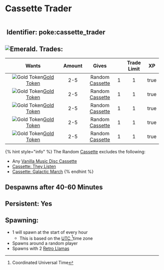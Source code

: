 # Cassette Trader

<figure><img src="https://github.com/user-attachments/assets/378c83d0-c315-4064-9951-f3017f39ba4c" alt=""><figcaption></figcaption></figure>

## <img src="https://minecraft.wiki/images/Name_Tag_JE2_BE2.png?cbdc1" alt="" data-size="line"> Identifier: **poke:cassette\_trader**

## <img src="https://minecraft.wiki/images/Emerald_JE3_BE3.png?4c5f3" alt="Emerald." data-size="line"> Trades:

<table><thead><tr><th width="167" align="center">Wants</th><th align="center">Amount</th><th align="center">Gives</th><th align="center"></th><th align="center">Trade Limit</th><th data-type="checkbox">XP</th></tr></thead><tbody><tr><td align="center"><img src="https://github.com/ItsMePok/PFE/assets/136857747/76b75bd2-9056-44b3-b46a-50dd77c6abf5" alt="Gold Token" data-size="line"><a href="../../items/currency/tokens/gold-token.md">Gold Token</a></td><td align="center">2-5</td><td align="center">Random <a href="../../items/cassettes/">Cassette</a></td><td align="center">1</td><td align="center">1</td><td>true</td></tr><tr><td align="center"><img src="https://github.com/ItsMePok/PFE/assets/136857747/76b75bd2-9056-44b3-b46a-50dd77c6abf5" alt="Gold Token" data-size="line"><a href="../../items/currency/tokens/gold-token.md">Gold Token</a></td><td align="center">2-5</td><td align="center">Random <a href="../../items/cassettes/">Cassette</a></td><td align="center">1</td><td align="center">1</td><td>true</td></tr><tr><td align="center"><img src="https://github.com/ItsMePok/PFE/assets/136857747/76b75bd2-9056-44b3-b46a-50dd77c6abf5" alt="Gold Token" data-size="line"><a href="../../items/currency/tokens/gold-token.md">Gold Token</a></td><td align="center">2-5</td><td align="center">Random <a href="../../items/cassettes/">Cassette</a></td><td align="center">1</td><td align="center">1</td><td>true</td></tr><tr><td align="center"><img src="https://github.com/ItsMePok/PFE/assets/136857747/76b75bd2-9056-44b3-b46a-50dd77c6abf5" alt="Gold Token" data-size="line"><a href="../../items/currency/tokens/gold-token.md">Gold Token</a></td><td align="center">2-5</td><td align="center">Random <a href="../../items/cassettes/">Cassette</a></td><td align="center">1</td><td align="center">1</td><td>true</td></tr><tr><td align="center"><img src="https://github.com/ItsMePok/PFE/assets/136857747/76b75bd2-9056-44b3-b46a-50dd77c6abf5" alt="Gold Token" data-size="line"><a href="../../items/currency/tokens/gold-token.md">Gold Token</a></td><td align="center">2-5</td><td align="center">Random <a href="../../items/cassettes/">Cassette</a></td><td align="center">1</td><td align="center">1</td><td>true</td></tr></tbody></table>

{% hint style="info" %}
The Random [Cassette](../../items/cassettes/) excludes the following:

* Any [Vanilla Music Disc Cassette](../../items/cassettes/music-disc-cassettes/)
* [Cassette: They Listen](../../items/cassettes/pfe-music-cassettes/they-listen.md)
* [Cassette: Galactic March](../../items/cassettes/pfe-music-cassettes/galactic-march.md)
{% endhint %}

## Despawns after 40-60 Minutes

## Persistent: Yes

## Spawning:

* 1 will spawn at the start of every hour
  * This is based on the [UTC ](#user-content-fn-1)[^1]time zone
* Spawns around a random player
* Spawns with 2 [Retro Llamas](../neutral-mobs/retro-llama.md)

[^1]: Coordinated Universal Time
